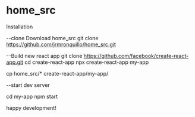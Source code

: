 # home_src

Installation

--clone Download home_src
git clone https://github.com/jrmronquillo/home_src.git

--Build new react app
git clone https://github.com/facebook/create-react-app.git
cd create-react-app
npx create-react-app my-app


cp home_src/* create-react-app/my-app/


--start dev server

cd my-app
npm start

happy development!